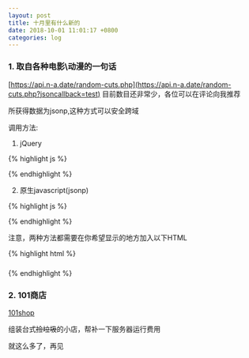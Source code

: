 ```yaml
---
layout: post
title: 十月里有什么新的
date: 2018-10-01 11:01:17 +0800
categories: log
---
```

### 1. 取自各种电影\动漫的一句话

[https://api.n-a.date/random-cuts.php](https://api.n-a.date/random-cuts.php?jsoncallback=test)
目前数目还非常少，各位可以在评论向我推荐

所获得数据为jsonp,这种方式可以安全跨域

调用方法:

1. jQuery

{% highlight js %}
<script>
    $.getJSON("https://api.n-a.date/random-cuts.php?jsonpcallback=?", function(data)
    {
      document.getElementById("cut").innerHTML = data.content;
      document.getElementById("translate").innerHTML = data.translate;
      document.getElementById("from").innerHTML = data.from;
    });
    });
</script>
{% endhighlight %}

2. 原生javascript(jsonp)

{% highlight js %}
<script>
    function callbackFunction(result, methodName)
    {
      document.getElementById("cut").innerHTML = data.content;
      document.getElementById("translate").innerHTML = data.translate;
      document.getElementById("from").innerHTML = data.from;
    }
</script>
<script src="https://api.n-a.date/random-cuts.php?jsonpcallback=callbackFunction"></script>
{% endhighlight %}

注意，两种方法都需要在你希望显示的地方加入以下HTML

{% highlight html %}
<p id="cut"></p>
<h5><p id="translate"></p></h5>
<h4><p id="from"></p></h4>
{% endhighlight %}

### 2. 101商店

[101shop](https://n-a.date/shop101)

组装台式~~捡垃圾~~的小店，帮补一下服务器运行费用

就这么多了，再见